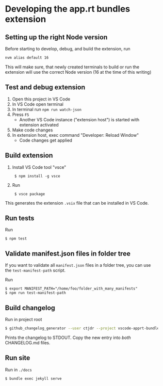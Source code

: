 # Developing the app.rt bundles extension

## Setting up the right Node version

Before starting to develop, debug, and build the extension, run

```bash
nvm alias default 16
```

This will make sure, that newly created terminals to build or run the extension will use the correct Node version (16 at the time of this writing)

## Test and debug extension

1. Open this project in VS Code
2. In VS Code open terminal
3. In terminal run `npm run watch-json`
4. Press `F5`
   * Another VS Code instance ("extension host") is started with extension activated
5. Make code changes
6. In extension host, exec command "Developer: Reload Window"
    * Code changes get applied

## Build extension

1. Install VS Code tool "vsce"
   ```shell
    $ npm install -g vsce
   ```
2. Run
   ```shell
    $ vsce package
   ```

This generates the extension `.vsix` file that can be installed in VS Code.

## Run tests

Run 
```shell
$ npm test
```

## Validate manifest.json files in folder tree

If you want to validate all `manifest.json` files in a folder tree, you can use the `test-manifest-path` script.

Run 
```shell
$ export MANIFEST_PATH="/home/foo/folder_with_many_manifests"
$ npm run test-manifest-path
```

## Build changelog

Run in project root

```bash
$ github_changelog_generator --user ctjdr --project vscode-apprt-bundles --token $GITHUB_TOKEN --output --future-release 0.4.0 --no-compare-link --since-tag v0.1.0
```

Prints the changelog to STDOUT. Copy the new entry into _both_ CHANGELOG.md files.

## Run site

Run in `./docs`

```bash
$ bundle exec jekyll serve
```